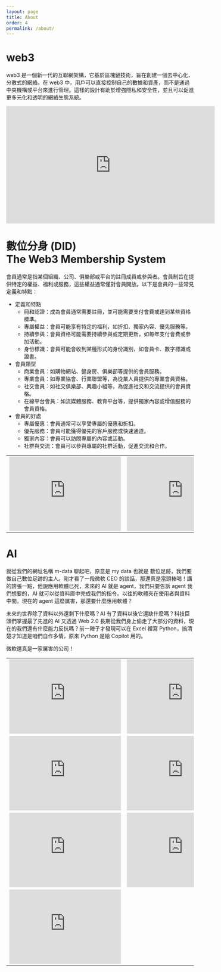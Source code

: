 ```yaml
---
layout: page
title: About
order: 4
permalink: /about/
---
```

<!--
This is the base Jekyll theme. You can find out more info about customizing your Jekyll theme, as well as basic Jekyll usage documentation at [jekyllrb.com](https://jekyllrb.com/)

You can find the source code for Minima at GitHub:
[jekyll][jekyll-organization] /
[minima](https://github.com/jekyll/minima)

You can find the source code for Jekyll at GitHub:
[jekyll][jekyll-organization] /
[jekyll](https://github.com/jekyll/jekyll)


[jekyll-organization]: https://github.com/jekyll
-->
# web3
web3 是一個新一代的互聯網架構，它基於區塊鏈技術，旨在創建一個去中心化、分散式的網絡。在 web3 中，用戶可以直接控制自己的數據和資產，而不是通過中央機構或平台來進行管理。這樣的設計有助於增強隱私和安全性，並且可以促進更多元化和透明的網絡生態系統。

<iframe width="560" height="315" src="https://www.youtube.com/embed/r_-TAsVbb7M" frameborder="0" allowfullscreen></iframe>

# 數位分身 (DID)<br>The Web3 Membership System
會員通常是指某個組織、公司、俱樂部或平台的註冊成員或參與者。會員制旨在提供特定的權益、福利或服務，這些權益通常僅對會員開放。以下是會員的一些常見定義和特點：
- 定義和特點
    - 冊和認證：成為會員通常需要註冊，並可能需要支付會費或達到某些資格標準。
    - 專屬權益：會員可能享有特定的福利，如折扣、獨家內容、優先服務等。
    - 持續參與：會員資格可能需要持續參與或定期更新，如每年支付會費或參加活動。
    - 身份標識：會員可能會收到某種形式的身份識別，如會員卡、數字標識或證書。
- 會員類型
    - 商業會員：如購物網站、健身房、俱樂部等提供的會員服務。
    - 專業會員：如專業協會、行業聯盟等，為從業人員提供的專業會員資格。
    - 社交會員：如社交俱樂部、興趣小組等，為促進社交和交流提供的會員資格。
    - 在線平台會員：如流媒體服務、教育平台等，提供獨家內容或增值服務的會員資格。
- 會員的好處
    - 專屬優惠：會員通常可以享受專屬的優惠和折扣。
    - 優先服務：會員可能獲得優先的客戶服務或快速通道。
    - 獨家內容：會員可以訪問專屬的內容或活動。
    - 社群與交流：會員可以參與專屬的社群活動，促進交流和合作。

<table>
  <tr>
    <td>
      <iframe width="300" height="200" src="https://www.youtube.com/embed/S4CP1MHCE2Q" frameborder="0" allowfullscreen></iframe>
    </td>
    <td>
      <iframe width="300" height="200" src="https://www.youtube.com/embed/6stVpjcko2A" frameborder="0" allowfullscreen></iframe>
    </td>
  </tr>
</table>

# AI
就從我們的網址名稱 m-data 聊起吧，原意是 my data 也就是 數位足跡，我們要做自己數位足跡的主人。剛才看了一段微軟 CEO 的談話，那還真是當頭棒喝！講的誇張一點，他說應用軟體已死，未來的 AI 就是 agent，我們只要告訴 agent 我們想要的，AI 就可以從資料庫中完成我們的指令。以往的軟體夾在使用者與資料中間，現在的 agent 這麼厲害，那還要什麼應用軟體？

未來的世界除了資料以外還剩下什麼嗎？AI 有了資料以後它還缺什麼嗎？科技巨頭們掌握最了先進的 AI 又透過 Web 2.0 長期從我們身上偷走了大部分的資料，現在的我們還有什麼能力反抗嗎？前一陣子才發現可以在 Excel 裡寫 Python，搞清楚才知道是咱們自作多情，原來 Python 是給 Copilot 用的。

微軟還真是一家厲害的公司！
<table>
  <tr>
    <td>
      <iframe width="300" height="200" src="https://www.youtube.com/embed/SJi4VE-0MoA" frameborder="0" allowfullscreen></iframe>
    </td>
    <td>
      <iframe width="300" height="200" src="https://www.youtube.com/embed/uGOLYz2pgr8" frameborder="0" allowfullscreen></iframe>
    </td>
  </tr>
  <tr>
    <td>
      <iframe width="300" height="200" src="https://www.youtube.com/embed/kMBjzxKYWw4" frameborder="0" allowfullscreen></iframe>
    </td>
    <td>
      <iframe width="300" height="200" src="https://www.youtube.com/embed/_6R7Ym6Vy_I" frameborder="0" allowfullscreen></iframe>
    </td>
  </tr>
  <tr>
    <td>
      <iframe width="300" height="200" src="https://www.youtube.com/embed/wjZofJX0v4M" frameborder="0" allowfullscreen></iframe>
    </td>
    <td>
      <iframe width="300" height="200" src="https://www.youtube.com/embed/eMlx5fFNoYc" frameborder="0" allowfullscreen></iframe>
    </td>
  </tr>
  <tr>
    <td>
      <iframe width="300" height="200" src="https://www.youtube.com/embed/Gn64NNr3bqU" frameborder="0" allowfullscreen></iframe>
    </td>
    <td>
    </td>
  </tr>
</table>
